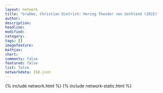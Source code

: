 ```yaml
---
layout: network
title: "Grabbe, Christian Dietrich: Herzog Theodor von Gothland (1822)"
author:
description:
headline:
modified:
category:
tags: []
imagefeature: 
mathjax: 
chart: 
comments: false
featured: false
list: false
networkdata: 158.json
---
```

{% include network.html %}
{% include network-static.html %}
